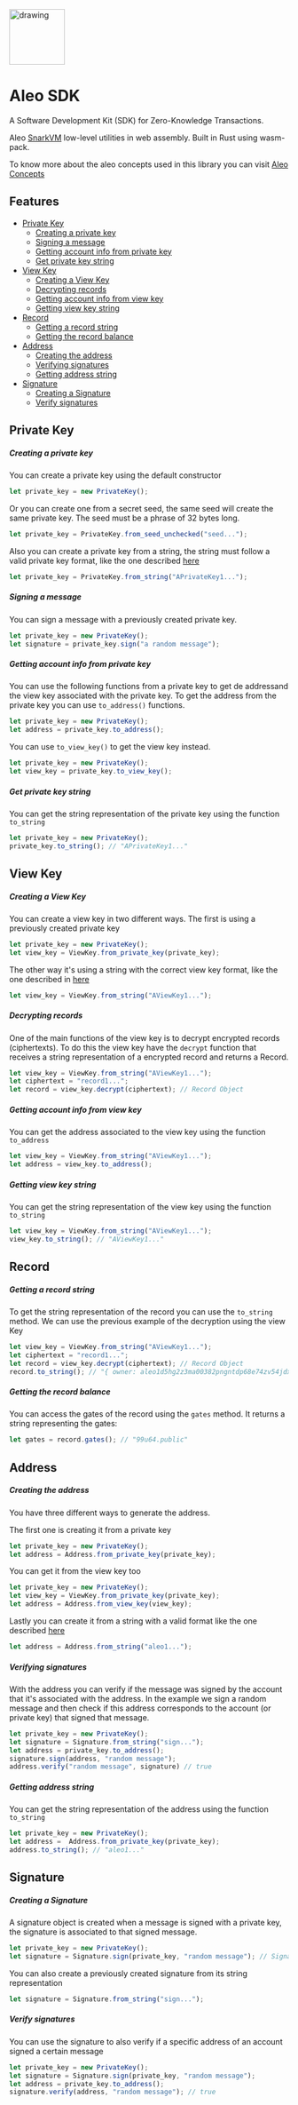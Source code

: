 <img src="./assets/aleo.svg" alt="drawing" width="100"/>

# Aleo SDK

A Software Development Kit (SDK) for Zero-Knowledge Transactions.

Aleo [SnarkVM](https://github.com/AleoHQ/snarkVM) low-level utilities in web
assembly. Built in Rust using wasm-pack.

To know more about the aleo concepts used in this library you can visit [Aleo
Concepts](https://developer.aleo.org/overview/#chapter-1-concepts)

## Features
  - [Private Key](#private-key)
    - [Creating a private key](#creating-a-private-key)
    - [Signing a message](#signing-a-message)
    - [Getting account info from private key](#getting-account-info-from-private-key)
    - [Get private key string](#get-private-key-string)
  - [View Key](#view-key)
    - [Creating a View Key](#creating-a-view-key)
    - [Decrypting records](#decrypting-records)
    - [Getting account info from view key](#getting-account-info-from-view-key)
    - [Getting view key string](#getting-view-key-string)
  - [Record](#record)
    - [Getting a record string](#getting-a-record-string)
    - [Getting the record balance](#getting-the-record-balance)
  - [Address](#address)
    - [Creating the address](#creating-the-address)
    - [Verifying signatures](#verifying-signatures)
    - [Getting address string](#getting-address-string)
  - [Signature](#signature)
    - [Creating a Signature](#creating-a-signature)
    - [Verify signatures](#verify-signatures)

## Private Key

##### Creating a private key

You can create a private key using the default constructor
```js
let private_key = new PrivateKey();
```

Or you can create one from a secret seed, the same seed will create the same
private key. The seed must be a phrase of 32 bytes long.

```js
let private_key = PrivateKey.from_seed_unchecked("seed...");
```

Also you can create a private key from a string, the string must follow a valid
private key format, like the one described
[here](https://developer.aleo.org/concepts/accounts#account-private-key) 

```js
let private_key = PrivateKey.from_string("APrivateKey1...");
```
##### Signing a message

You can sign a message with a previously created private key.

```js
let private_key = new PrivateKey();
let signature = private_key.sign("a random message");
```

##### Getting account info from private key

You can use the following functions from a private key to get de addressand the
view key associated with the private key. To get the address from the private
key you can use `to_address()` functions.

```js
let private_key = new PrivateKey();
let address = private_key.to_address();
```

You can use `to_view_key()` to get the view key instead.

```js
let private_key = new PrivateKey();
let view_key = private_key.to_view_key();
```

##### Get private key string

You can get the string representation of the private key using the function `to_string`

```js
let private_key = new PrivateKey();
private_key.to_string(); // "APrivateKey1..."
```

## View Key

##### Creating a View Key

You can create a view key in two different ways. The first is using a
previously created private key

```js
let private_key = new PrivateKey();
let view_key = ViewKey.from_private_key(private_key);
```

The other way it's using a string with the correct view key format, like the
one described in
[here](https://developer.aleo.org/concepts/accounts#account-view-key)

```js
let view_key = ViewKey.from_string("AViewKey1...");
```

##### Decrypting records

One of the main functions of the view key is to decrypt encrypted records
(ciphertexts). To do this the view key have the `decrypt` function that
receives a string representation of a encrypted record and returns a Record.

```js
let view_key = ViewKey.from_string("AViewKey1...");
let ciphertext = "record1...";
let record = view_key.decrypt(ciphertext); // Record Object
```

##### Getting account info from view key

You can get the address associated to the view key using the function
`to_address`

```js
let view_key = ViewKey.from_string("AViewKey1...");
let address = view_key.to_address();
```

##### Getting view key string

You can get the string representation of the view key using the function `to_string`

```js
let view_key = ViewKey.from_string("AViewKey1...");
view_key.to_string(); // "AViewKey1..."
```

## Record

##### Getting a record string

To get the string representation of the record you can use the `to_string` method. We can use the previous example of the decryption using the view Key

```js
let view_key = ViewKey.from_string("AViewKey1...");
let ciphertext = "record1...";
let record = view_key.decrypt(ciphertext); // Record Object
record.to_string(); // "{ owner: aleo1d5hg2z3ma00382pngntdp68e74zv54jdxy249qhaujhks9c72yrs33ddah.private, gates: 99u64.public, _nonce: 0group.public }"
```
##### Getting the record balance

You can access the gates of the record using the `gates` method. It returns a
string representing the gates:

```js
let gates = record.gates(); // "99u64.public"
```

## Address

##### Creating the address

You have three different ways to generate the address.

The first one is creating it from a private key

```js
let private_key = new PrivateKey();
let address = Address.from_private_key(private_key);
```

You can get it from the view key too

```js
let private_key = new PrivateKey();
let view_key = ViewKey.from_private_key(private_key);
let address = Address.from_view_key(view_key);
```
Lastly you can create it from a string with a valid format like the one described [here](https://developer.aleo.org/concepts/accounts#account-address)

```js
let address = Address.from_string("aleo1...");
```

##### Verifying signatures

With the address you can verify if the message was signed by the account that
it's associated with the address. In the example we sign a random message and
then check if this address corresponds to the account (or private key) that
signed that message.

```js
let private_key = new PrivateKey();
let signature = Signature.from_string("sign...");
let address = private_key.to_address();
signature.sign(address, "random message");
address.verify("random message", signature) // true
```

##### Getting address string

You can get the string representation of the address using the function `to_string`

```js
let private_key = new PrivateKey();
let address =  Address.from_private_key(private_key);
address.to_string(); // "aleo1..."
```

## Signature

##### Creating a Signature

A signature object is created when a message is signed with a private key, the
signature is associated to that signed message.

```js
let private_key = new PrivateKey();
let signature = Signature.sign(private_key, "random message"); // Signature object
```

You can also create a previously created signature from its string representation

```js
let signature = Signature.from_string("sign...");
```

##### Verify signatures

You can use the signature to also verify if a specific address of an account
signed a certain message

```js
let private_key = new PrivateKey();
let signature = Signature.sign(private_key, "random message");
let address = private_key.to_address();
signature.verify(address, "random message"); // true
```





